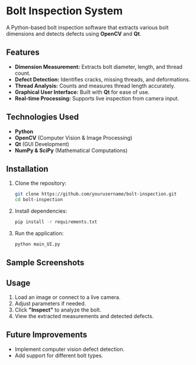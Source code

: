 # Bolt Inspection System

A Python-based bolt inspection software that extracts various bolt dimensions and detects defects using **OpenCV** and **Qt**.

## Features
- **Dimension Measurement:** Extracts bolt diameter, length, and thread count.
- **Defect Detection:** Identifies cracks, missing threads, and deformations.
- **Thread Analysis:** Counts and measures thread length accurately.
- **Graphical User Interface:** Built with **Qt** for ease of use.
- **Real-time Processing:** Supports live inspection from camera input.

## Technologies Used
- **Python**
- **OpenCV** (Computer Vision & Image Processing)
- **Qt** (GUI Development)
- **NumPy & SciPy** (Mathematical Computations)

## Installation

1. Clone the repository:
   ```bash
   git clone https://github.com/yourusername/bolt-inspection.git
   cd bolt-inspection
   ```
2. Install dependencies:
   ```bash
   pip install -r requirements.txt
   ```
3. Run the application:
   ```bash
   python main_UI.py
   ```

## Sample Screenshots


## Usage
1. Load an image or connect to a live camera.
2. Adjust parameters if needed.
3. Click **"Inspect"** to analyze the bolt.
4. View the extracted measurements and detected defects.

## Future Improvements
- Implement computer vision defect detection.
- Add support for different bolt types.

